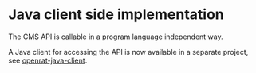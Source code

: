 # Java client side implementation

The CMS API is callable in a program language independent way.

A Java client for accessing the API is now available in a separate project, see [openrat-java-client](http://code.weiherhei.de/openrat-java-client/log.html).
